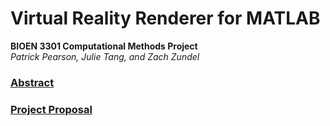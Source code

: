 # Virtual Reality Renderer for MATLAB
**BIOEN 3301 Computational Methods Project**  
*Patrick Pearson, Julie Tang, and Zach Zundel*

### [Abstract](abstract.md)
### [Project Proposal](proposal.md)
